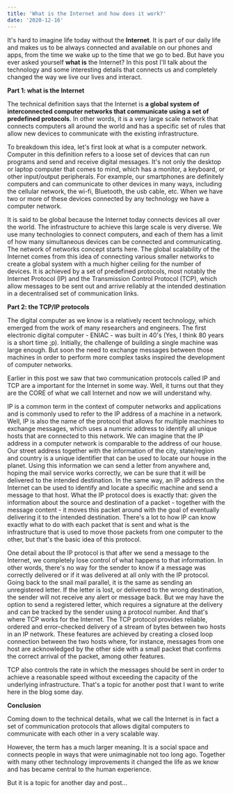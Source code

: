 ```yaml
---
title: 'What is the Internet and how does it work?'
date: '2020-12-16'
---
```


It's hard to imagine life today without the **Internet**.
It is part of our daily life and makes us to be always connected and available on our phones and apps, from the time we wake up to the time that we go to bed.
But have you ever asked yourself **what is** the Internet?
In this post I'll talk about the technology and some interesting details that connects us and completely changed the way we live our lives and interact.


**Part 1: what is the Internet**

The technical definition says that the Internet is **a global system of interconnected computer networks that communicate using a set of predefined protocols**.
In other words, it is a very large scale network that connects computers all around the world and has a specific set of rules that allow new devices to communicate with the existing infrastructure.

To breakdown this idea, let's first look at what is a computer network.
Computer in this definition refers to a loose set of devices that can run programs and send and receive digital messages. It's not only the desktop or laptop computer that comes to mind, which has a monitor, a keyboard, or other input/output peripherals. For example, our smartphones are definitely computers and can communicate to other devices in many ways, including the cellular network, the wi-fi, Bluetooth, the usb cable, etc.
When we have two or more of these devices connected by any technology we have a computer network.

It is said to be global because the Internet today connects devices all over the world. The infrastructure to achieve this large scale is very diverse. We use many technologies to connect computers, and each of them has a limit of how many simultaneous devices can be connected and communicating.
The network of networks concept starts here. The global scalability of the Internet comes from this idea of connecting various smaller networks to create a global system with a much higher ceiling for the number of devices.
It is achieved by a set of predefined protocols, most notably the Internet Protocol (IP) and the  Transmission Control Protocol (TCP), which allow messages to be sent out and arrive reliably at the intended destination in a  decentralised set of communication links.


**Part 2: the TCP/IP protocols**

The digital computer as we know is a relatively recent technology, which emerged from the work of many researchers and engineers. The first electronic digital computer - ENIAC - was built in 40's (Yes, I think 80 years is a short time ;p). Initially, the challenge of building a single machine was large enough. But soon the need to exchange messages between those machines in order to perform more complex tasks inspired the development of computer networks.

Earlier in this post we saw that two communication protocols called IP and TCP are a important for the Internet in some way. Well, it turns out that they are the CORE of what we call Internet and now we will understand why.

IP is a common term in the context of computer networks and applications and is commonly used to refer to the IP address of a machine in a network. Well, IP is also the name of the protocol that allows for multiple machines to exchange messages, which uses a numeric address to identify all unique hosts that are connected to this network. We can imagine that the IP address in a computer network is comparable to the address of our house. Our street address together with the information of the city, state/region and country is a unique identifier that can be used to locate our house in the planet. Using this information we can send a letter from anywhere and, hoping the mail service works correctly, we can be sure that it will be delivered to the intended destination. In the same way, an IP address on the Internet can  be used to identify and locate a specific machine and send a message to that host. What the IP protocol does is exactly that: given the information about the source and destination of a packet - together with the message content - it moves this packet around with the goal of eventually delivering it to the intended destination. There's a lot to how IP can know exactly what to do with each packet that is sent and what is the infrastructure that is used to move those packets from one computer to the other, but that's the basic idea of this protocol.

One detail about the IP protocol is that after we send a message to the Internet, we completely lose control of what happens to that information. In other words, there's no way for the sender to know if a message was correctly delivered or if it was delivered at all only with the IP protocol. Going back to the snail mail parallel, it is the same as sending an unregistered letter. If the letter is lost, or delivered to the wrong destination, the sender will not receive any alert or message back. But we may have the option to send a registered letter, which requires a signature at the delivery and can be tracked by the sender using a protocol number. And that's where TCP works for the Internet. The TCP protocol provides reliable, ordered and error-checked delivery of a stream of bytes between two hosts in an IP network. These features are achieved by creating a closed loop connection between the two hosts where, for instance, messages from one host are acknowledged by the other side with a small packet that confirms the correct arrival of the packet, among other features.

TCP also controls the rate in which the messages should be sent in order to achieve a reasonable speed without exceeding the capacity of the underlying infrastructure. That's a topic for another post that I want to write here in the blog some day.

**Conclusion**

Coming down to the technical details, what we call the Internet is in fact a set of communication protocols that allows digital computers to communicate with each other in a very scalable way.

However, the term has a much larger meaning. It is a social space and connects people in ways that were unimaginable not too long ago. Together with many other technology improvements it changed the life as we know and has became central to the human experience.

But it is a topic for another day and post...
